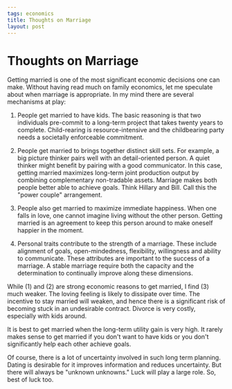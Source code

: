 ```yaml
--- 
tags: economics
title: Thoughts on Marriage
layout: post
---
```


# Thoughts on Marriage

Getting married is one of the most significant economic decisions one can make. Without having read much on family economics, let me speculate about when marriage is appropriate. In my mind there are several mechanisms at play: 

1. People get married to have kids. The basic reasoning is that two individuals pre-commit to a long-term project that takes twenty years to complete. Child-rearing is resource-intensive and the childbearing party needs a societally enforceable commitment. 

2. People get married to brings together distinct skill sets. For example, a big picture thinker pairs well with an detail-oriented person. A quiet thinker might benefit by pairing with a good communicator. In this case, getting married  maximizes long-term joint production output by combining complementary non-tradable assets. Marriage makes both people better able to achieve goals. Think Hillary and Bill. Call this the "power couple" arrangement. 

3. People also get married to maximize immediate happiness. When one falls in love, one cannot imagine living without the other person. Getting married is an agreement to keep this person around to make oneself happier in the moment. 

4. Personal traits contribute to the strength of a marriage. These include alignment of goals, open-mindedness, flexibility, willingness and ability to communicate. These attributes are important to the success of a marriage. A stable marriage require both the capacity and the determination to continually improve along these dimensions. 

While (1) and (2) are strong economic reasons to get married, I find (3) much weaker. The loving feeling is likely to dissipate over time. The incentive to stay married will weaken, and hence there is a significant risk of becoming stuck in an undesirable contract. Divorce is very costly, especially with kids around. 

It is best to get married when the long-term utility gain is very high. It rarely makes sense to get married if you don't want to have kids or you don't significantly help each other achieve goals. 

Of course, there is a lot of uncertainty involved in such long term planning. Dating is desirable for it improves information and reduces uncertainty. But there will always be "unknown unknowns." Luck will play a large role. So, best of luck too. 

